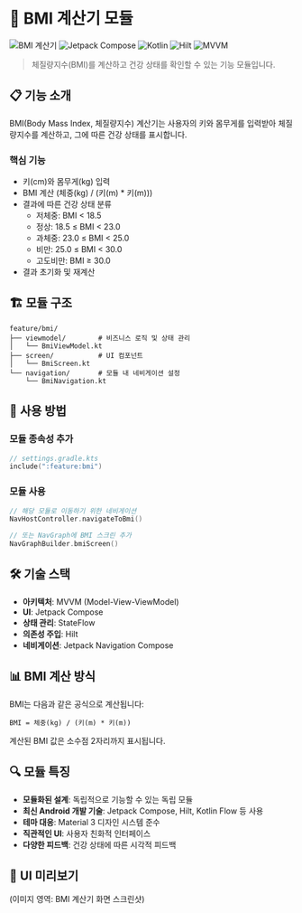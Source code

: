 # 🧮 BMI 계산기 모듈

![BMI 계산기](https://img.shields.io/badge/Feature-BMI_계산기-blue)
![Jetpack Compose](https://img.shields.io/badge/UI-Jetpack_Compose-green)
![Kotlin](https://img.shields.io/badge/Language-Kotlin-purple)
![Hilt](https://img.shields.io/badge/DI-Hilt-orange)
![MVVM](https://img.shields.io/badge/Pattern-MVVM-yellow)

> 체질량지수(BMI)를 계산하고 건강 상태를 확인할 수 있는 기능 모듈입니다.

## 📋 기능 소개

BMI(Body Mass Index, 체질량지수) 계산기는 사용자의 키와 몸무게를 입력받아 체질량지수를 계산하고, 그에 따른 건강 상태를 표시합니다.

### 핵심 기능
- 키(cm)와 몸무게(kg) 입력
- BMI 계산 (체중(kg) / (키(m) * 키(m)))
- 결과에 따른 건강 상태 분류
  - 저체중: BMI < 18.5
  - 정상: 18.5 ≤ BMI < 23.0
  - 과체중: 23.0 ≤ BMI < 25.0
  - 비만: 25.0 ≤ BMI < 30.0
  - 고도비만: BMI ≥ 30.0
- 결과 초기화 및 재계산

## 🏗️ 모듈 구조

```
feature/bmi/
├── viewmodel/        # 비즈니스 로직 및 상태 관리
│   └── BmiViewModel.kt
├── screen/           # UI 컴포넌트
│   └── BmiScreen.kt
└── navigation/       # 모듈 내 네비게이션 설정
    └── BmiNavigation.kt
```

## 🔄 사용 방법

### 모듈 종속성 추가
```kotlin
// settings.gradle.kts
include(":feature:bmi")
```

### 모듈 사용
```kotlin
// 해당 모듈로 이동하기 위한 네비게이션
NavHostController.navigateToBmi()

// 또는 NavGraph에 BMI 스크린 추가
NavGraphBuilder.bmiScreen()
```

## 🛠️ 기술 스택

- **아키텍처**: MVVM (Model-View-ViewModel)
- **UI**: Jetpack Compose
- **상태 관리**: StateFlow
- **의존성 주입**: Hilt
- **네비게이션**: Jetpack Navigation Compose

## 📊 BMI 계산 방식

BMI는 다음과 같은 공식으로 계산됩니다:
```
BMI = 체중(kg) / (키(m) * 키(m))
```

계산된 BMI 값은 소수점 2자리까지 표시됩니다.

## 🔍 모듈 특징

- **모듈화된 설계**: 독립적으로 기능할 수 있는 독립 모듈
- **최신 Android 개발 기술**: Jetpack Compose, Hilt, Kotlin Flow 등 사용
- **테마 대응**: Material 3 디자인 시스템 준수
- **직관적인 UI**: 사용자 친화적 인터페이스
- **다양한 피드백**: 건강 상태에 따른 시각적 피드백

## 🎨 UI 미리보기

(이미지 영역: BMI 계산기 화면 스크린샷)
